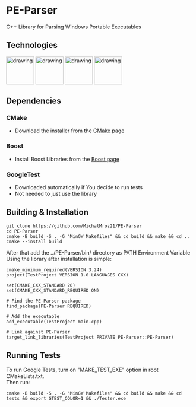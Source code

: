 # PE-Parser
C++ Library for Parsing Windows Portable Executables

## Technologies
<img src="https://github.com/MichalMroz21/Redundant-Coding-Visualization/assets/125133223/f782c426-6b9d-4d09-8623-c731b5bd1829" alt="drawing" width="75"/>
<img src="https://github.com/MichalMroz21/Redundant-Coding-Visualization/assets/125133223/64806fd9-9e9b-40fa-b43c-080922bb2279" alt="drawing" width="75"/>
<img src="https://github.com/MichalMroz21/Redundant-Coding-Visualization/assets/125133223/fc76fa58-56e3-48e7-8242-e3a295b127f7" alt="drawing" width="75"/>
<img src="https://github.com/MichalMroz21/Redundant-Coding-Visualization/assets/125133223/87cb231e-0d10-4dd5-8dd1-3b06cb9c896c" alt="drawing" width="75"/>

## Dependencies

### CMake
* Download the installer from the [CMake page](https://cmake.org/download/)

### Boost
* Install Boost Libraries from the [Boost page](https://www.boost.org/)

### GoogleTest
* Downloaded automatically if You decide to run tests
* Not needed to just use the library

## Building & Installation
```
git clone https://github.com/MichalMroz21/PE-Parser
cd PE-Parser
cmake -B build -S . -G "MinGW Makefiles" && cd build && make && cd ..
cmake --install build
```
After that add the ../PE-Parser/bin/ directory as PATH Environment Variable<br>
Using the library after installation is simple:
```
cmake_minimum_required(VERSION 3.24)
project(TestProject VERSION 1.0 LANGUAGES CXX)

set(CMAKE_CXX_STANDARD 20)
set(CMAKE_CXX_STANDARD_REQUIRED ON)

# Find the PE-Parser package
find_package(PE-Parser REQUIRED)

# Add the executable
add_executable(TestProject main.cpp)

# Link against PE-Parser
target_link_libraries(TestProject PRIVATE PE-Parser::PE-Parser)
```

## Running Tests
To run Google Tests, turn on "MAKE_TEST_EXE" option in root CMakeLists.txt.<br>
Then run:
```
cmake -B build -S . -G "MinGW Makefiles" && cd build && make && cd tests && export GTEST_COLOR=1 && ./Tester.exe
```
